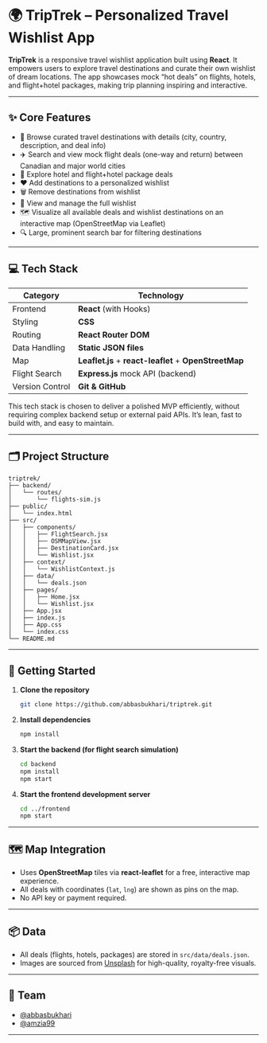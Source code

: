 # 🌍 TripTrek – Personalized Travel Wishlist App

**TripTrek** is a responsive travel wishlist application built using **React**. It empowers users to explore travel destinations and curate their own wishlist of dream locations. The app showcases mock “hot deals” on flights, hotels, and flight+hotel packages, making trip planning inspiring and interactive.

---

## ✨ Core Features

- 🧭 Browse curated travel destinations with details (city, country, description, and deal info)
- ✈️ Search and view mock flight deals (one-way and return) between Canadian and major world cities
- 🏨 Explore hotel and flight+hotel package deals
- ❤️ Add destinations to a personalized wishlist
- 🗑️ Remove destinations from wishlist
- 📄 View and manage the full wishlist
- 🗺️ Visualize all available deals and wishlist destinations on an interactive map (OpenStreetMap via Leaflet)
- 🔍 Large, prominent search bar for filtering destinations

---

## 💻 Tech Stack

| Category        | Technology             |
|-----------------|------------------------|
| Frontend        | **React** (with Hooks) |
| Styling         | **CSS**                |
| Routing         | **React Router DOM**   |
| Data Handling   | **Static JSON files**  |
| Map             | **Leaflet.js** + **react-leaflet** + **OpenStreetMap** |
| Flight Search   | **Express.js** mock API (backend) |
| Version Control | **Git & GitHub**       |

This tech stack is chosen to deliver a polished MVP efficiently, without requiring complex backend setup or external paid APIs. It’s lean, fast to build with, and easy to maintain.

---

## 🗂️ Project Structure

```
triptrek/
├── backend/
│   └── routes/
│       └── flights-sim.js
├── public/
│   └── index.html
├── src/
│   ├── components/
│   │   ├── FlightSearch.jsx
│   │   ├── OSMMapView.jsx
│   │   ├── DestinationCard.jsx
│   │   └── Wishlist.jsx
│   ├── context/
│   │   └── WishlistContext.js
│   ├── data/
│   │   └── deals.json
│   ├── pages/
│   │   ├── Home.jsx
│   │   └── Wishlist.jsx
│   ├── App.jsx
│   ├── index.js
│   ├── App.css
│   └── index.css
└── README.md
```

---

## 🧪 Getting Started

1. **Clone the repository**
   ```bash
   git clone https://github.com/abbasbukhari/triptrek.git
   ```
2. **Install dependencies**
   ```bash
   npm install
   ```
3. **Start the backend (for flight search simulation)**
   ```bash
   cd backend
   npm install
   npm start
   ```
4. **Start the frontend development server**
   ```bash
   cd ../frontend
   npm start
   ```

---

## 🗺️ Map Integration

- Uses **OpenStreetMap** tiles via **react-leaflet** for a free, interactive map experience.
- All deals with coordinates (`lat`, `lng`) are shown as pins on the map.
- No API key or payment required.

---

## 📦 Data

- All deals (flights, hotels, packages) are stored in `src/data/deals.json`.
- Images are sourced from [Unsplash](https://unsplash.com/) for high-quality, royalty-free visuals.

---

## 👥 Team

- [@abbasbukhari](https://github.com/abbasbukhari)
- [@amzia99](https://github.com/amzia99)

---

